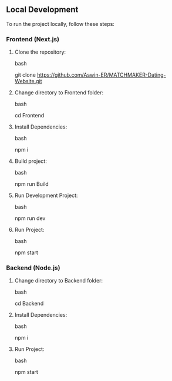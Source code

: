## Local Development

To run the project locally, follow these steps:

### Frontend (Next.js)

1. Clone the repository:

   bash
   
   git clone https://github.com/Aswin-ER/MATCHMAKER-Dating-Website.git


   
3. Change directory to Frontend folder:

    bash
   
    cd Frontend



5. Install Dependencies:

   bash
   
   npm i



7. Build project:

   bash
   
   npm run Build



9. Run Development Project:

   bash
   
   npm run dev



11. Run Project:

    bash
   
    npm start

### Backend (Node.js)

1. Change directory to Backend folder:

   bash
   
   cd Backend



3. Install Dependencies:

   bash
   
   npm i



5. Run Project:

   bash
   
   npm start
